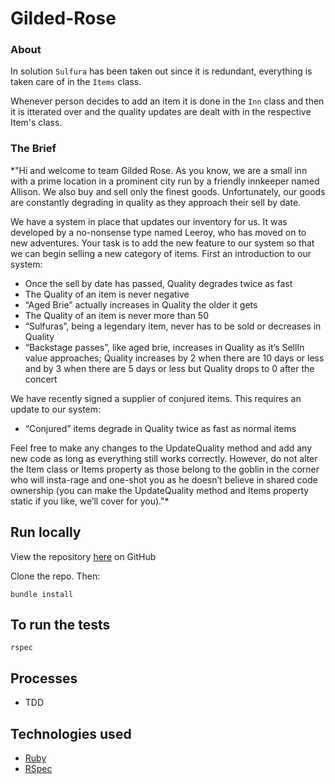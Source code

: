 # Gilded-Rose

### About

In solution ```Sulfura``` has been taken out since it is redundant, everything is taken care of in the ```Items``` class.

Whenever person decides to add an item it is done in the ```Inn``` class and then it is itterated over and the quality updates are dealt with in the respective Item's class.

### The Brief

*"Hi and welcome to team Gilded Rose. As you know, we are a small inn with a prime location in a prominent city run by a friendly innkeeper named Allison. We also buy and sell only the finest goods. Unfortunately, our goods are constantly degrading in quality as they approach their sell by date.

We have a system in place that updates our inventory for us. It was developed by a no-nonsense type named Leeroy, who has moved on to new adventures. Your task is to add the new feature to our system so that we can begin selling a new category of items. First an introduction to our system:

* Once the sell by date has passed, Quality degrades twice as fast
* The Quality of an item is never negative
* “Aged Brie” actually increases in Quality the older it gets
* The Quality of an item is never more than 50
* “Sulfuras”, being a legendary item, never has to be sold or decreases in Quality
* “Backstage passes”, like aged brie, increases in Quality as it’s SellIn value approaches; Quality increases by 2 when there are 10 days or less and by 3 when there are 5 days or less but Quality drops to 0 after the concert

We have recently signed a supplier of conjured items. This requires an update to our system:

* “Conjured” items degrade in Quality twice as fast as normal items

Feel free to make any changes to the UpdateQuality method and add any new code as long as everything still works correctly. However, do not alter the Item class or Items property as those belong to the goblin in the corner who will insta-rage and one-shot you as he doesn’t believe in shared code ownership (you can make the UpdateQuality method and Items property static if you like, we’ll cover for you)."*

## Run locally

View the repository [here](https://github.com/makersacademy/course/blob/master/individual_challenges/gilded_rose.md) on GitHub

Clone the repo. Then:

``` bundle install ```

## To run the tests

``` rspec ```

## Processes
* TDD

## Technologies used
* [Ruby](https://www.ruby-lang.org/en/)
* [RSpec](http://rspec.info/)